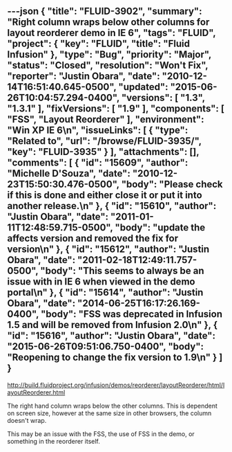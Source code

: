 ---json
{
  "title": "FLUID-3902",
  "summary": "Right column wraps below other columns for layout reorderer demo in IE 6",
  "tags": "FLUID",
  "project": {
    "key": "FLUID",
    "title": "Fluid Infusion"
  },
  "type": "Bug",
  "priority": "Major",
  "status": "Closed",
  "resolution": "Won't Fix",
  "reporter": "Justin Obara",
  "date": "2010-12-14T16:51:40.645-0500",
  "updated": "2015-06-26T10:04:57.294-0400",
  "versions": [
    "1.3",
    "1.3.1"
  ],
  "fixVersions": [
    "1.9"
  ],
  "components": [
    "FSS",
    "Layout Reorderer"
  ],
  "environment": "Win XP IE 6\n",
  "issueLinks": [
    {
      "type": "Related to",
      "url": "/browse/FLUID-3935/",
      "key": "FLUID-3935"
    }
  ],
  "attachments": [],
  "comments": [
    {
      "id": "15609",
      "author": "Michelle D'Souza",
      "date": "2010-12-23T15:50:30.476-0500",
      "body": "Please check if this is done and either close it or put it into another release.\n"
    },
    {
      "id": "15610",
      "author": "Justin Obara",
      "date": "2011-01-11T12:48:59.715-0500",
      "body": "update the affects version and removed the fix for version\n"
    },
    {
      "id": "15612",
      "author": "Justin Obara",
      "date": "2011-02-18T12:49:11.757-0500",
      "body": "This seems to always be an issue with in IE 6 when viewed in the demo portal\n"
    },
    {
      "id": "15614",
      "author": "Justin Obara",
      "date": "2014-06-25T16:17:26.169-0400",
      "body": "FSS was deprecated in Infusion 1.5 and will be removed from Infusion 2.0\n"
    },
    {
      "id": "15616",
      "author": "Justin Obara",
      "date": "2015-06-26T09:51:06.750-0400",
      "body": "Reopening to change the fix version to 1.9\n"
    }
  ]
}
---
<http://build.fluidproject.org/infusion/demos/reorderer/layoutReorderer/html/layoutReorderer.html>

The right hand column wraps below the other columns. This is dependent on screen size, however at the same size in other browsers, the column doesn't wrap.&#x20;

This may be an issue with the FSS, the use of FSS in the demo, or something in the reorderer itself.

        